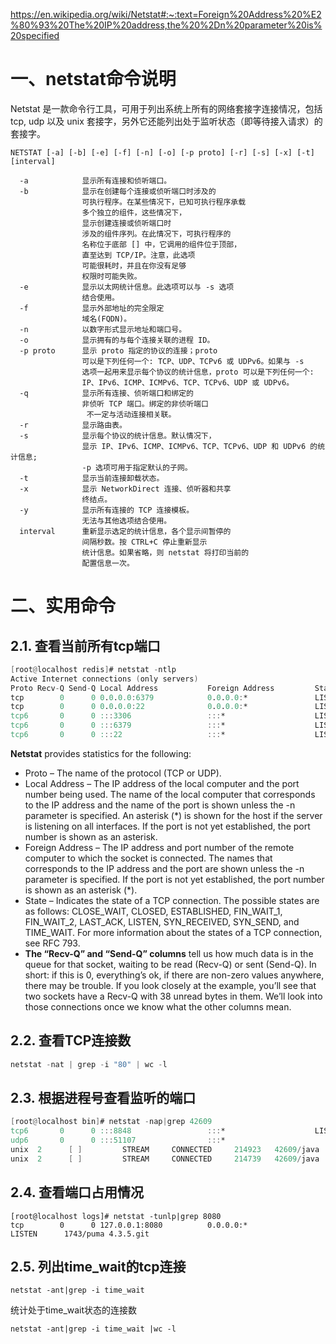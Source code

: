 https://en.wikipedia.org/wiki/Netstat#:~:text=Foreign%20Address%20%E2%80%93%20The%20IP%20address,the%20%2Dn%20parameter%20is%20specified

# 一、netstat命令说明

Netstat 是一款命令行工具，可用于列出系统上所有的网络套接字连接情况，包括 tcp, udp 以及 unix 套接字，另外它还能列出处于监听状态（即等待接入请求）的套接字。

~~~
NETSTAT [-a] [-b] [-e] [-f] [-n] [-o] [-p proto] [-r] [-s] [-x] [-t] [interval]

  -a            显示所有连接和侦听端口。
  -b            显示在创建每个连接或侦听端口时涉及的
                可执行程序。在某些情况下，已知可执行程序承载
                多个独立的组件，这些情况下，
                显示创建连接或侦听端口时
                涉及的组件序列。在此情况下，可执行程序的
                名称位于底部 [] 中，它调用的组件位于顶部，
                直至达到 TCP/IP。注意，此选项
                可能很耗时，并且在你没有足够
                权限时可能失败。
  -e            显示以太网统计信息。此选项可以与 -s 选项
                结合使用。
  -f            显示外部地址的完全限定
                域名(FQDN)。
  -n            以数字形式显示地址和端口号。
  -o            显示拥有的与每个连接关联的进程 ID。
  -p proto      显示 proto 指定的协议的连接；proto
                可以是下列任何一个: TCP、UDP、TCPv6 或 UDPv6。如果与 -s
                选项一起用来显示每个协议的统计信息，proto 可以是下列任何一个:
                IP、IPv6、ICMP、ICMPv6、TCP、TCPv6、UDP 或 UDPv6。
  -q            显示所有连接、侦听端口和绑定的
                非侦听 TCP 端口。绑定的非侦听端口
                 不一定与活动连接相关联。
  -r            显示路由表。
  -s            显示每个协议的统计信息。默认情况下，
                显示 IP、IPv6、ICMP、ICMPv6、TCP、TCPv6、UDP 和 UDPv6 的统计信息;
                -p 选项可用于指定默认的子网。
  -t            显示当前连接卸载状态。
  -x            显示 NetworkDirect 连接、侦听器和共享
                终结点。
  -y            显示所有连接的 TCP 连接模板。
                无法与其他选项结合使用。
  interval      重新显示选定的统计信息，各个显示间暂停的
                间隔秒数。按 CTRL+C 停止重新显示
                统计信息。如果省略，则 netstat 将打印当前的
                配置信息一次。
~~~

# 二、实用命令

## 2.1. 查看当前所有tcp端口

~~~verilog
[root@localhost redis]# netstat -ntlp
Active Internet connections (only servers)
Proto Recv-Q Send-Q Local Address           Foreign Address         State       PID/Program name    
tcp        0      0 0.0.0.0:6379            0.0.0.0:*               LISTEN      5111/redis-server * 
tcp        0      0 0.0.0.0:22              0.0.0.0:*               LISTEN      1023/sshd           
tcp6       0      0 :::3306                 :::*                    LISTEN      1239/mysqld         
tcp6       0      0 :::6379                 :::*                    LISTEN      5111/redis-server * 
tcp6       0      0 :::22                   :::*                    LISTEN      1023/sshd 
~~~

**Netstat** provides statistics for the following:

- Proto – The name of the protocol (TCP or UDP).
- Local Address – The IP address of the local computer and the port number being used. The name of the local computer that corresponds to the IP address and the name of the port is shown unless the -n parameter is specified. An asterisk (*) is shown for the host if the server is listening on all interfaces. If the port is not yet established, the port number is shown as an asterisk.
- Foreign Address – The IP address and port number of the remote computer to which the socket is connected. The names that corresponds to the IP address and the port are shown unless the -n parameter is specified. If the port is not yet established, the port number is shown as an asterisk (*).
- State – Indicates the state of a TCP connection. The possible states are as follows: CLOSE_WAIT, CLOSED, ESTABLISHED, FIN_WAIT_1, FIN_WAIT_2, LAST_ACK, LISTEN, SYN_RECEIVED, SYN_SEND, and TIME_WAIT. For more information about the states of a TCP connection, see RFC 793.
- **The “Recv-Q” and “Send-Q” columns** tell us how much data is in the queue for that socket, waiting to be read (Recv-Q) or sent (Send-Q). In short: if this is 0, everything’s ok, if there are non-zero values anywhere, there may be trouble. If you look closely at the example, you’ll see that two sockets have a Recv-Q with 38 unread bytes in them. We’ll look into those connections once we know what the other columns mean.

## 2.2. 查看TCP连接数

~~~verilog
netstat -nat | grep -i "80" | wc -l
~~~

## 2.3. 根据进程号查看监听的端口

~~~verilog
[root@localhost bin]# netstat -nap|grep 42609
tcp6       0      0 :::8848                 :::*                    LISTEN      42609/java                                                                                               
udp6       0      0 :::51107                :::*                                42609/java                                                                                               
unix  2      [ ]         STREAM     CONNECTED     214923   42609/java
unix  2      [ ]         STREAM     CONNECTED     214739   42609/java
~~~

## 2.4. 查看端口占用情况

~~~
[root@localhost logs]# netstat -tunlp|grep 8080
tcp        0      0 127.0.0.1:8080          0.0.0.0:*               LISTEN      1743/puma 4.3.5.git
~~~

## 2.5. 列出time_wait的tcp连接

~~~
netstat -ant|grep -i time_wait
~~~

统计处于time_wait状态的连接数

~~~
netstat -ant|grep -i time_wait |wc -l
~~~



 

